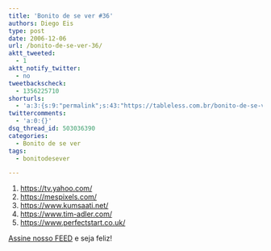 ```yaml
---
title: 'Bonito de se ver #36'
authors: Diego Eis
type: post
date: 2006-12-06
url: /bonito-de-se-ver-36/
aktt_tweeted:
  - 1
aktt_notify_twitter:
  - no
tweetbackscheck:
  - 1356225710
shorturls:
  - 'a:3:{s:9:"permalink";s:43:"https://tableless.com.br/bonito-de-se-ver-36";s:7:"tinyurl";s:26:"https://tinyurl.com/3urbhky";s:4:"isgd";s:19:"https://is.gd/a6bROB";}'
twittercomments:
  - 'a:0:{}'
dsq_thread_id: 503036390
categories:
  - Bonito de se ver
tags:
  - bonitodesever

---
```

  1. <https://tv.yahoo.com/>
  2. <https://mespixels.com/>
  3. <https://www.kumsaati.net/>
  4. <https://www.tim-adler.com/>
  5. <https://www.perfectstart.co.uk/>

[Assine nosso FEED][1] e seja feliz!

 [1]: https://tableless.com.br/feed/